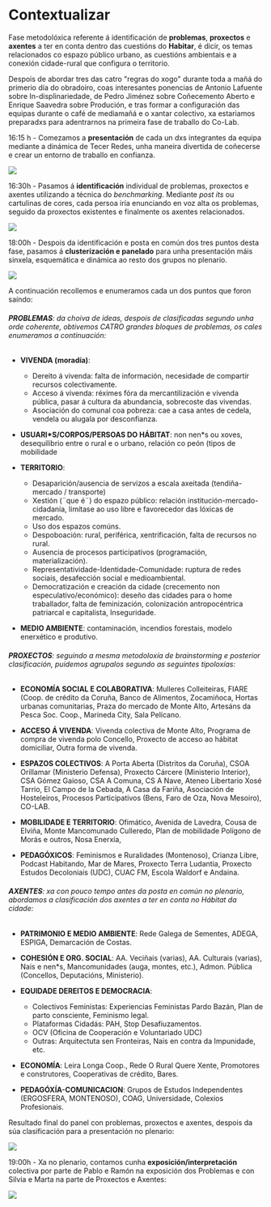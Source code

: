 # Contextualizar
Fase metodolóxica referente á identificación de **problemas**, **proxectos** e **axentes** a ter en conta dentro das cuestións do **Habitar**, é dicir, os temas relacionados co espazo público urbano, as cuestións ambientais e a conexión cidade-rural que configura o territorio. 

Despois de abordar tres das catro "regras do xogo" durante toda a mañá do primerio día do obradoiro, coas interesantes ponencias de Antonio Lafuente sobre In-displinariedade, de Pedro Jiménez sobre Coñecemento Aberto e Enrique Saavedra sobre Produción, e tras formar a configuración das equipas durante o café de mediamañá e o xantar colectivo, xa estariamos preparadxs para adentrarnos na primeira fase de traballo do Co-Lab.


16:15 h - Comezamos a **presentación** de cada un dxs integrantes da equipa mediante a dinámica de Tecer Redes, unha maneira divertida de coñecerse e crear un entorno de traballo en confianza.

![](http://forxa.colab.coruna.gal/Co-Lab/obradoiro/raw/master/o_habitar/imaxes/contextualizar.%20tecer_rede.jpg/)


16:30h - Pasamos á **identificación** individual de problemas, proxectos e axentes utilizando a técnica do *benchmarking*. Mediante *post its* ou cartulinas de cores, cada persoa iría enunciando en voz alta os problemas, seguido da proxectos existentes e finalmente os axentes relacionados.

![](https://forxa.colab.coruna.gal/Co-Lab/obradoiro/raw/master/o_habitar/imaxes/contextualizar%20problemas.jpg)

18:00h - Despois da identificación e posta en común dos tres puntos desta fase, pasamos á **clusterización e panelado** para unha presentación máis sinxela, esquemática e dinámica ao resto dos grupos no plenario.

![](https://forxa.colab.coruna.gal/Co-Lab/obradoiro/raw/master/o_habitar/imaxes/contextualizar%20proxectos.JPG)

A continuación recollemos e enumeramos cada un dos puntos que foron saíndo:

###### **PROBLEMAS**: da choiva de ideas, despois de clasificadas segundo unha orde coherente, obtivemos CATRO grandes bloques de problemas, os cales enumeramos a continuación:

- **VIVENDA (moradía)**: 
    
    * Dereito á vivenda: falta de información, necesidade de compartir recursos colectivamente.
    * Acceso á vivenda: réximes fóra da mercantilización e vivenda pública, pasar á cultura da abundancia, sobrecoste das vivendas.
    * Asociación do comunal coa pobreza: cae a casa antes de cedela, vendela ou alugala por desconfianza.

- **USUARI*S/CORPOS/PERSOAS DO HÁBITAT**: non nen*s ou xoves, desequilibrio entre o rural e o urbano, relación co peón (tipos de mobilidade

- **TERRITORIO**:
    
    * Desaparición/ausencia de servizos a escala axeitada (tendiña-mercado / transporte)
    * Xestión (¨que é¨) do espazo público: relación institución-mercado-cidadanía, limítase ao uso libre e favorecedor das lóxicas de mercado. 
    * Uso dos espazos comúns.
    * Despoboación: rural, periférica, xentrificación, falta de recursos no rural.
    * Ausencia de procesos participativos (programación, materialización).
    * Representatividade-Identidade-Comunidade: ruptura de redes sociais, desafección social e medioambiental.
    * Democratización e creación da cidade (crecemento non especulativo/económico):  deseño das cidades para o home traballador, falta de feminización, colonización antropocéntrica patriarcal e capitalista, Inseguridade.

- **MEDIO AMBIENTE**: contaminación, incendios forestais, modelo enerxético e produtivo.


###### **PROXECTOS**: seguindo a mesma metodoloxía de *brainstorming* e posterior clasificación, puidemos agrupalos segundo as seguintes tipoloxías:

- **ECONOMÍA SOCIAL E COLABORATIVA**: Mulleres Colleiteiras, FIARE (Coop. de crédito da Coruña, Banco de Alimentos, Zocamiñoca, Hortas urbanas comunitarias, Praza do mercado de Monte Alto, Artesáns da Pesca Soc. Coop., Marineda City, Sala Pelícano.

- **ACCESO Á VIVENDA**: Vivenda colectiva de Monte Alto, Programa de compra de vivenda polo Concello, Proxecto de acceso ao hábitat domiciliar, Outra forma de vivenda.

- **ESPAZOS COLECTIVOS**: A Porta Aberta (Distritos da Coruña), CSOA Orillamar (Ministerio Defensa),  Proxecto Cárcere (Ministerio Interior), CSA Gómez Gaioso, CSA A Comuna, CS A Nave, Ateneo Libertario Xosé Tarrio, El Campo de la Cebada, A Casa da Fariña, Asociación de Hosteleiros, Procesos Participativos (Bens, Faro de Oza, Nova Mesoiro), CO-LAB.

- **MOBILIDADE E TERRITORIO**: Ofimático, Avenida de Lavedra, Cousa de Elviña, Monte Mancomunado Culleredo, Plan de mobilidade Polígono de Morás e outros, Nosa Enerxía, 

- **PEDAGÓXICOS**: Feminismos e Ruralidades (Montenoso), Crianza Libre, Podcast Habitando, Mar de Mares, Proxecto Terra Ludantia, Proxecto Estudos Decoloniais (UDC), CUAC FM, Escola Waldorf e Andaina.   
    

###### **AXENTES**: xa con pouco tempo antes da posta en común no plenario, abordamos a clasificación dos axentes a ter en conta no Hábitat da cidade:

- **PATRIMONIO E MEDIO AMBIENTE**: Rede Galega de Sementes, ADEGA, ESPIGA, Demarcación de Costas.

- **COHESIÓN E ORG. SOCIAL**: AA. Veciñais (varias), AA. Culturais (varias), Nais e nen*s, Mancomunidades (auga, montes, etc.), Admon. Pública (Concellos, Deputacións, Ministerio).

- **EQUIDADE DEREITOS E DEMOCRACIA**: 
    
    * Colectivos Feministas: Experiencias Feministas Pardo Bazán, Plan de parto consciente, Feminismo legal.
    * Plataformas Cidadás: PAH, Stop Desafiuzamentos.
    * OCV (Oficina de Cooperación e Voluntariado UDC)
    * Outras: Arquitectuta sen Fronteiras, Nais en contra da Impunidade, etc.

- **ECONOMÍA**: Leira Longa Coop., Rede O Rural Quere Xente, Promotores e construtores, Cooperativas de crédito, Bares.

- **PEDAGÓXÍA-COMUNICACION**: Grupos de Estudos Independentes (ERGOSFERA, MONTENOSO), COAG, Universidade, Colexios Profesionais.

Resultado final do panel con problemas, proxectos e axentes, despois da súa clasificación para a presentación no plenario:

![](https://forxa.colab.coruna.gal/Co-Lab/obradoiro/raw/master/o_habitar/imaxes/contextualizar.panel_final.jpg)

19:00h - Xa no plenario, contamos cunha **exposición/interpretación** colectiva por parte de Pablo e Ramón na exposición dos Problemas e con Silvia e Marta na parte de Proxectos e Axentes:

![](https://forxa.colab.coruna.gal/Co-Lab/obradoiro/raw/master/o_habitar/imaxes/IMG_2998.jpg)